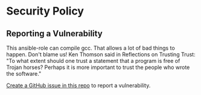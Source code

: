 # Security Policy

## Reporting a Vulnerability
This ansible-role can compile gcc. That allows a lot of bad things to happen. Don't blame us!
Ken Thomson said in Reflections on Trusting Trust: "To what extent should one trust a statement 
that a program is free of Trojan horses? Perhaps it is more important to trust
the people who wrote the software."

[Create a GitHub issue in this repo](https://github.com/dockpack/compile_gcc/issues) to report a vulnerability.



